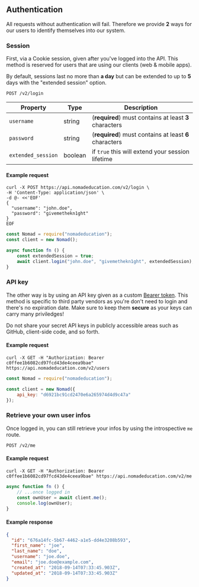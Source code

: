 ## Authentication

All requests without authentication will fail. Therefore we provide **2** ways for our users to identify themselves into our system.

### Session

First, via a Cookie session, given after you've logged into the API. This method is reserved for users that are using our clients (web & mobile apps).

By default, sessions last no more than **a day** but can be extended to up to **5** days with the "extended session" option.

```endpoint
POST /v2/login
```

Property | Type | Description
---|---|---
`username` | string | (**required**) must contains at least **3** characters
`password` | string | (**required**) must contains at least **6** characters
`extended_session` | boolean | if `true` this will extend your session lifetime

#### Example request

```curl
curl -X POST https://api.nomadeducation.com/v2/login \
-H 'Content-Type: application/json' \
-d @- <<'EOF'
{
  "username": "john.doe",
  "password": "givemethekn1ght"
}
EOF
```

```javascript
const Nomad = require("nomadeducation");
const client = new Nomad();

async function fn () {
    const extendedSession = true;
    await client.login("john.doe", "givemethekn1ght", extendedSession);
}
```

### API key

The other way is by using an API key given as a custom [Bearer token](https://developer.mozilla.org/en-US/docs/Web/HTTP/Authentication#Authentication_schemes). This method is specific to third party vendors as you're don't need to login and there's no expiration date. Make sure to keep them **secure** as your keys can carry many priviledges!

Do not share your secret API keys in publicly accessible areas such as GitHub, client-side code, and so forth.

#### Example request

```curl
curl -X GET -H "Authorization: Bearer c0ffee1b6082cd97fcd43de4ceea9bae" https://api.nomadeducation.com/v2/users
```

```javascript
const Nomad = require("nomadeducation");

const client = new Nomad({
    api_key: "d6921bc91cd2470e6a265974d4d9c47a"
});
```

### Retrieve your own user infos

Once logged in, you can still retrieve your infos by using the introspective `me` route.

```endpoint
POST /v2/me
```

#### Example request

```curl
curl -X GET -H "Authorization: Bearer c0ffee1b6082cd97fcd43de4ceea9bae" https://api.nomadeducation.com/v2/me
```

```javascript
async function fn () {
    // ...once logged in
    const ownUser = await client.me();
    console.log(ownUser);
}
```

#### Example response

```json
{
  "id": "676a14fc-5b67-4462-a1e5-dd4e3208b593",
  "first_name": "joe",
  "last_name": "doe",
  "username": "joe.doe",
  "email": "joe.doe@example.com",
  "created_at": "2018-09-14T07:33:45.903Z",
  "updated_at": "2018-09-14T07:33:45.903Z"
}
```

